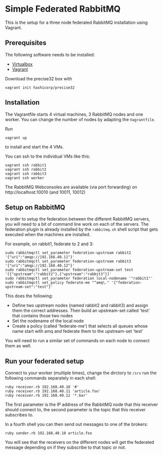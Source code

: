 Simple Federated RabbitMQ
=========================

This is the setup for a three node federated RabbitMQ installation using Vagrant.


Prerequisites
-------------

The following software needs to be installed:

* [Virtualbox](http://virtualbox.org)
* [Vagrant](http://vagrantup.com)

Download the precise32 box with

    vagrant init hashicorp/precise32

Installation
------------

The Vagrantfile starts 4 virtual machines, 3 RabbitMQ nodes and one worker. You can change the number of nodes
by adapting the `Vagrantfile`.

Run

    vagrant up

to install and start the 4 VMs.

You can ssh to the individual VMs like this:

    vagrant ssh rabbit1
    vagrant ssh rabbit2
    vagrant ssh rabbit3
    vagrant ssh worker

The RabbitMQ Webconsoles are available (via port forwarding) on http://localhost:10010 (and 10011, 10012)


Setup on RabbitMQ
-----------------

In order to setup the federation between the different RabbitMQ servers, you will need to a bit of command
line work on each of the servers. The federation plugin is already installed by the `rabbitmq.sh` shell script
that gets executed when the machines are installed.

For example, on rabbit1, federate to 2 and 3:

    sudo rabbitmqctl set_parameter federation-upstream rabbit2 '{"uri":"amqp://192.168.40.11"}'
    sudo rabbitmqctl set_parameter federation-upstream rabbit3 '{"uri":"amqp://192.168.40.12"}'
    sudo rabbitmqctl set_parameter federation-upstream-set test '[{"upstream":"rabbit2"},{"upstream":"rabbit3"}]'
    sudo rabbitmqctl set_parameter federation local-nodename '"rabbit1"'
    sudo rabbitmqctl set_policy federate-me "^amq\." '{"federation-upstream-set":"test"}'

This does the following:

* Define two upstream nodes (named rabbit2 and rabbit3) and assign them the correct addresses. Then build an upstream-set
  called 'test' that contains those two nodes
* Set the nodename of the local node
* Create a policy (called 'federate-me') that selects all queues whose name start with amq and federate them to the
  upstream-set 'test'

You will need to run a similar set of commands on each node to connect them as well.


Run your federated setup
------------------------

Connect to your worker (multiple times), change the dirctory to `/srv` run the following commands separately
in each shell:


    ruby receiver.rb 192.168.40.10 '#'
    ruby receiver.rb 192.168.40.11 'article.foo'
    ruby receiver.rb 192.168.40.12 '*.bar'

The first parameter is the IP address of the RabbitMQ node that this receiver should connect to, the second parameter
is the topic that this receiver subscribes to.

In a fourth shell you can then send out messages to one of the brokers:

    ruby sender.rb 192.168.40.10 article.foo

You will see that the receivers on the different nodes will get the federated message depending on if they
subscribe to that topic or not.
